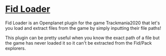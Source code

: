 # [Fid Loader](https://openplanet.dev/plugin/fidloader)
Fid Loader is an Openplanet plugin for the game Trackmania2020 that let's you load and extract files from the game by simply inputting their file paths!

This plugin can be pretty useful when you know the exact path of a file but the game has never loaded it so it can't be extracted from the Fid/Pack explorers.
